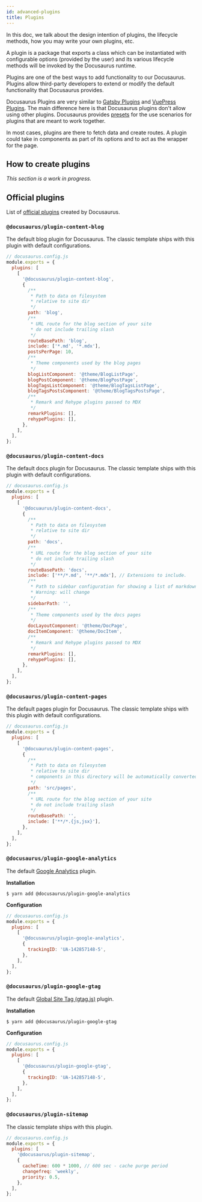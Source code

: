 ```yaml
---
id: advanced-plugins
title: Plugins
---
```


In this doc, we talk about the design intention of plugins, the lifecycle methods, how you may write your own plugins, etc.

A plugin is a package that exports a class which can be instantiated with configurable options (provided by the user) and its various lifecycle methods will be invoked by the Docusaurus runtime.

Plugins are one of the best ways to add functionality to our Docusaurus. Plugins allow third-party developers to extend or modify the default functionality that Docusaurus provides.

Docusaurus Plugins are very similar to [Gatsby Plugins](https://www.gatsbyjs.org/plugins/) and [VuePress Plugins](https://v1.vuepress.vuejs.org/plugin/)<!-- TODO: is this the correct link? -->. The main difference here is that Docusaurus plugins don't allow using other plugins. Docusaurus provides [presets](./presets.md) for the use scenarios for plugins that are meant to work together.

In most cases, plugins are there to fetch data and create routes. A plugin could take in components as part of its options and to act as the wrapper for the page.

## How to create plugins

_This section is a work in progress._

<!--

outline:
- jump start a plugin
- refer to lifecycle APIs
- describe mindset how plugins should work

Plugins are modules which export a function that takes in the context, options and returns a plain JavaScript object that has some properties defined.

-->

## Official plugins

List of [official plugins](https://github.com/facebook/docusaurus/tree/master/packages) created by Docusaurus.

### `@docusaurus/plugin-content-blog`

The default blog plugin for Docusaurus. The classic template ships with this plugin with default configurations.

```js
// docusaurus.config.js
module.exports = {
  plugins: [
    [
      '@docusaurus/plugin-content-blog',
      {
        /**
         * Path to data on filesystem
         * relative to site dir
         */
        path: 'blog',
        /**
         * URL route for the blog section of your site
         * do not include trailing slash
         */
        routeBasePath: 'blog',
        include: ['*.md', '*.mdx'],
        postsPerPage: 10,
        /**
         * Theme components used by the blog pages
         */
        blogListComponent: '@theme/BlogListPage',
        blogPostComponent: '@theme/BlogPostPage',
        blogTagsListComponent: '@theme/BlogTagsListPage',
        blogTagsPostsComponent: '@theme/BlogTagsPostsPage',
        /**
         * Remark and Rehype plugins passed to MDX
         */
        remarkPlugins: [],
        rehypePlugins: [],
      },
    ],
  ],
};
```

<!--
#### Options
| Option | Default | Notes |
| :-- | :-- | :-- |
| `path` | `'blog'` | Path to data on filesystem, relative to site dir |
| `routeBasePath` | `'blog'` | URL Route |
| `include` | `['*.md', '*.mdx']` | Extensions to include |
| `postsPerPage` | `10` | How many posts per page |
| `blogListComponent` | `'@theme/BlogListPage'` | Theme component used for the blog listing page |
| `blogPostComponent` | `'@theme/BlogPostPage'` | Theme component used for the blog post page |
| `blogTagsListComponent` | `'@theme/BlogTagsListPage'` | Theme component used for the blog tags list page |
| `blogTagsPostsComponent` | `'@theme/BlogTagsPostsPage'` | Theme component used for the blog tags post page |
| `remarkPlugins` | `[]` | Plugins for remark |
| `rehypePlugins` | `[]` | Plugins for rehype |
commenting out because charts look less direct than code example
-->

### `@docusaurus/plugin-content-docs`

The default docs plugin for Docusaurus. The classic template ships with this plugin with default configurations.

```js
// docusaurus.config.js
module.exports = {
  plugins: [
    [
      '@docuaurus/plugin-content-docs',
      {
        /**
         * Path to data on filesystem
         * relative to site dir
         */
        path: 'docs',
        /**
         * URL route for the blog section of your site
         * do not include trailing slash
         */
        routeBasePath: 'docs',
        include: ['**/*.md', '**/*.mdx'], // Extensions to include.
        /**
         * Path to sidebar configuration for showing a list of markdown pages.
         * Warning: will change
         */
        sidebarPath: '',
        /**
         * Theme components used by the docs pages
         */
        docLayoutComponent: '@theme/DocPage',
        docItemComponent: '@theme/DocItem',
        /**
         * Remark and Rehype plugins passed to MDX
         */
        remarkPlugins: [],
        rehypePlugins: [],
      },
    ],
  ],
};
```

### `@docusaurus/plugin-content-pages`

The default pages plugin for Docusaurus. The classic template ships with this plugin with default configurations.

```js
// docusaurus.config.js
module.exports = {
  plugins: [
    [
      '@docuaurus/plugin-content-pages',
      {
        /**
         * Path to data on filesystem
         * relative to site dir
         * components in this directory will be automatically converted to pages
         */
        path: 'src/pages',
        /**
         * URL route for the blog section of your site
         * do not include trailing slash
         */
        routeBasePath: '',
        include: ['**/*.{js,jsx}'],
      },
    ],
  ],
};
```

### `@docusaurus/plugin-google-analytics`

The default [Google Analytics](https://developers.google.com/analytics/devguides/collection/analyticsjs/) plugin.

**Installation**

```shell
$ yarn add @docusaurus/plugin-google-analytics
```

**Configuration**

```js
// docusaurus.config.js
module.exports = {
  plugins: [
    [
      '@docusaurus/plugin-google-analytics',
      {
        trackingID: 'UA-142857148-5',
      },
    ],
  ],
};
```

### `@docusaurus/plugin-google-gtag`

The default [Global Site Tag (gtag.js)](https://developers.google.com/analytics/devguides/collection/gtagjs/) plugin.

**Installation**

```shell
$ yarn add @docusaurus/plugin-google-gtag
```

**Configuration**

```js
// docusaurus.config.js
module.exports = {
  plugins: [
    [
      '@docusaurus/plugin-google-gtag',
      {
        trackingID: 'UA-142857148-5',
      },
    ],
  ],
};
```

### `@docusaurus/plugin-sitemap`

The classic template ships with this plugin.

```js
// docusaurus.config.js
module.exports = {
  plugins: [
    '@docusaurus/plugin-sitemap',
    {
      cacheTime: 600 * 1000, // 600 sec - cache purge period
      changefreq: 'weekly',
      priority: 0.5,
    },
  ],
};
```
